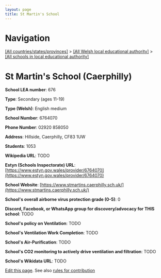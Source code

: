 ```yaml
---
layout: page
title: St Martin's School
---
```

# Navigation

[[All countries/states/provinces]](../../..) > [[All Welsh local educational authority]](../..) > [[All schools in local educational authority]](..)

# St Martin's School (Caerphilly)

**School LEA number**: 676

**Type**: Secondary (ages 11-19)

**Type (Welsh)**: English medium

**School Number**: 6764070

**Phone Number**: 02920 858050

**Address**: Hillside, Caerphilly, CF83 1UW

**Students**: 1053

**Wikipedia URL**: TODO

**Estyn (Schools Inspectorate) URL**: [https://www.estyn.gov.wales/provider/6764070](https://www.estyn.gov.wales/provider/6764070)

**School Website**: [https://www.stmartins.caerphilly.sch.uk/](https://www.stmartins.caerphilly.sch.uk/)

**School's overall airborne virus protection grade (0-5)**: 0

**Discord, Facebook, or WhatsApp group for discovery/advocacy for THIS school**: TODO

**School's policy on Ventilation**: TODO

**School's Ventilation Work Completion**: TODO

**School's Air-Purification**: TODO

**School's CO2 monitoring to actively drive ventilation and filtration**: TODO

**School's Wikidata URL**: TODO




[Edit this page](https://github.com/VentilationProject/Wales/edit/prif/./Caerphilly/St_Martin's_School.md). See also [rules for contribution](../../../contribution-rules/)